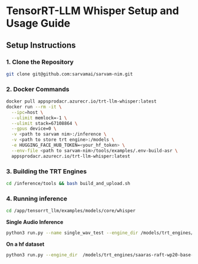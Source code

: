 
# TensorRT-LLM Whisper Setup and Usage Guide


## Setup Instructions

### 1. Clone the Repository

```bash
git clone git@github.com:sarvamai/sarvam-nim.git
```
### 2. Docker Commands
```bash
docker pull appsprodacr.azurecr.io/trt-llm-whisper:latest
docker run --rm -it \
  --ipc=host \
  --ulimit memlock=-1 \
  --ulimit stack=67108864 \
  --gpus device=0 \
  -v <path to sarvam nim>:/inference \
  -v <path to store trt engine>:/models \
  -e HUGGING_FACE_HUB_TOKEN=<your_hf_token> \
  --env-file <path to sarvam-nim>/tools/examples/.env-build-asr \
  appsprodacr.azurecr.io/trt-llm-whisper:latest
```
### 3. Building the TRT Engines
```bash
cd /inference/tools && bash build_and_upload.sh
```
### 4. Running inference
```bash
cd /app/tensorrt_llm/examples/models/core/whisper
```
**Single Audio Inference**
```bash
python3 run.py --name single_wav_test --engine_dir /models/trt_engines/saaras-raft-wp20-base-v2v-v2-chunk_5-main-bs72/1-gpu --input_file <path-to-audio>.wav
```
**On a hf dataset**
```bash
python3 run.py --engine_dir  /models/trt_engines/saaras-raft-wp20-base-v2v-v2-chunk_5-main-bs72/1-gpu  --dataset hf-internal-testing/librispeech_asr_dummy --enable_warmup --name librispeech_dummy_large_v3
```
